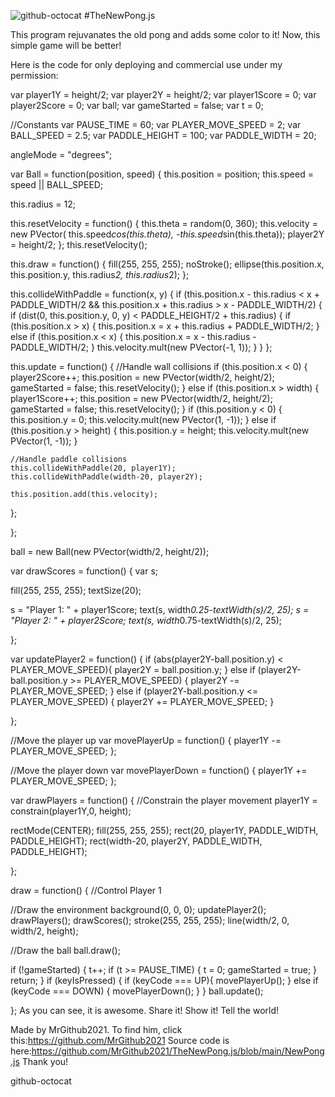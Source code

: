 ![github-octocat](https://user-images.githubusercontent.com/77593158/109399319-2446f600-7910-11eb-925d-c0a658810e59.png)
#TheNewPong.js

This program rejuvanates the old pong and adds some color to it! Now, this simple game will be better!

Here is the code for only deploying and commercial use under my permission:

var player1Y = height/2; var player2Y = height/2; var player1Score = 0; var player2Score = 0; var ball; var gameStarted = false; var t = 0;

//Constants var PAUSE_TIME = 60; var PLAYER_MOVE_SPEED = 2; var BALL_SPEED = 2.5; var PADDLE_HEIGHT = 100; var PADDLE_WIDTH = 20;

angleMode = "degrees";

var Ball = function(position, speed) { this.position = position; this.speed = speed || BALL_SPEED;

this.radius = 12;

this.resetVelocity = function() {
    this.theta = random(0, 360);
    this.velocity = new PVector(
    this.speed*cos(this.theta), -this.speed*sin(this.theta));
    player2Y = height/2;
};
this.resetVelocity();

this.draw = function() {
    fill(255, 255, 255);
    noStroke();
    ellipse(this.position.x, this.position.y,
    this.radius*2, this.radius*2);
};

this.collideWithPaddle = function(x, y) {
    if (this.position.x - this.radius < x + PADDLE_WIDTH/2 &&
    this.position.x + this.radius > x - PADDLE_WIDTH/2) {
        if (dist(0, this.position.y, 0, y) <
        PADDLE_HEIGHT/2 + this.radius) {
            if (this.position.x > x) {
                this.position.x = x + 
                this.radius + PADDLE_WIDTH/2;
            }
            else if (this.position.x < x) {
                this.position.x = x - 
                this.radius - PADDLE_WIDTH/2;
            }
            this.velocity.mult(new PVector(-1, 1));
        }
    }
};

this.update = function() {
    //Handle wall collisions
    if (this.position.x < 0) {
        player2Score++;
        this.position = new PVector(width/2, height/2);
        gameStarted = false;
        this.resetVelocity();
    }
    else if (this.position.x > width) {
        player1Score++;
        this.position = new PVector(width/2, height/2);
        gameStarted = false;
        this.resetVelocity();
    }
    if (this.position.y < 0) {
        this.position.y = 0;
        this.velocity.mult(new PVector(1, -1));
    }
    else if (this.position.y > height) {
        this.position.y = height;
        this.velocity.mult(new PVector(1, -1));
    }
    
    //Handle paddle collisions
    this.collideWithPaddle(20, player1Y);
    this.collideWithPaddle(width-20, player2Y);
    
    this.position.add(this.velocity);
};

};

ball = new Ball(new PVector(width/2, height/2));

var drawScores = function() { var s;

fill(255, 255, 255);
textSize(20);

s = "Player 1: " + player1Score;
text(s, width*0.25-textWidth(s)/2, 25);
s = "Player 2: " + player2Score;
text(s, width*0.75-textWidth(s)/2, 25);

};

var updatePlayer2 = function() { if (abs(player2Y-ball.position.y) < PLAYER_MOVE_SPEED){ player2Y = ball.position.y; } else if (player2Y-ball.position.y >= PLAYER_MOVE_SPEED) { player2Y -= PLAYER_MOVE_SPEED; } else if (player2Y-ball.position.y <= PLAYER_MOVE_SPEED) { player2Y += PLAYER_MOVE_SPEED; }

};

//Move the player up var movePlayerUp = function() { player1Y -= PLAYER_MOVE_SPEED; };

//Move the player down var movePlayerDown = function() { player1Y += PLAYER_MOVE_SPEED; };

var drawPlayers = function() { //Constrain the player movement player1Y = constrain(player1Y,0, height);

rectMode(CENTER);
fill(255, 255, 255);
rect(20, player1Y, PADDLE_WIDTH, PADDLE_HEIGHT);
rect(width-20, player2Y, PADDLE_WIDTH, PADDLE_HEIGHT);

};

draw = function() { //Control Player 1

//Draw the environment
background(0, 0, 0);
updatePlayer2();
drawPlayers();
drawScores();
stroke(255, 255, 255);
line(width/2, 0, width/2, height);

//Draw the ball
ball.draw();

if (!gameStarted) {
    t++;
    if (t >= PAUSE_TIME) {
        t = 0;
        gameStarted = true;
    }
    return;
}
 if (keyIsPressed) {
    if (keyCode === UP){
        movePlayerUp(); 
    }
    else if (keyCode === DOWN) {
        movePlayerDown();
    }
} 
ball.update();

}; As you can see, it is awesome. Share it! Show it! Tell the world!

Made by MrGithub2021. To find him, click this:https://github.com/MrGithub2021 Source code is here:https://github.com/MrGithub2021/TheNewPong.js/blob/main/NewPong.js Thank you!

github-octocat
